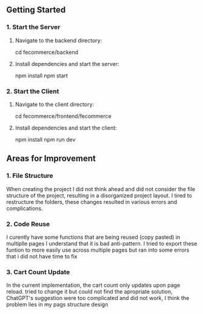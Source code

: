 ## Getting Started

### 1. Start the Server

1. Navigate to the backend directory:

   cd fecommerce/backend

2. Install dependencies and start the server:

   npm install
   npm start

### 2. Start the Client

1. Navigate to the client directory:

   cd fecommerce/frontend/fecommerce

2. Install dependencies and start the client:

   npm install
   npm run dev

## Areas for Improvement

### 1. File Structure

When creating the project I did not think ahead and did not consider the file structure of the project,
 resulting in a disorganized project layout. I tired to restructure the folders, these changes resulted in various errors and complications.

### 2. Code Reuse

I curently have some functions that are being reused (copy pasted) in multiplle pages
I understand that it is bad anti-pattern. I tried to export these funtion to more easily use across multiple pages
but ran into some errors that i did not have time to fix

### 3. Cart Count Update

In the current implementation, the cart count only updates upon page reload. 
tried to change it but could not find the apropriate solution,
ChatGPT's suggestion were too complicated and did not work, I think the problem lies in my pags structure design
